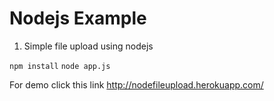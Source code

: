 Nodejs Example
========


1. Simple file upload using nodejs

```npm install```
```node app.js```

For demo click this link 
http://nodefileupload.herokuapp.com/
